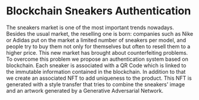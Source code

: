 # Blockchain Sneakers Authentication
The sneakers market is one of the most important trends nowadays. Besides the usual market, the reselling one is born: companies such as Nike or Adidas put on the market a limited number of sneakers per model, and people try to buy them not only for themselves but often to resell them to a higher price. This new market has brought about counterfeiting problems. To overcome this problem we propose an authentication system based on blockchain. Each sneaker is associated with a QR Code which is linked to the immutable information contained in the blockchain. In addition to that we create an associated NFT to add uniqueness to the product. This NFT is generated with a style transfer that tries to combine the sneakers' image and an artwork generated by a Generative Adversarial Network.

